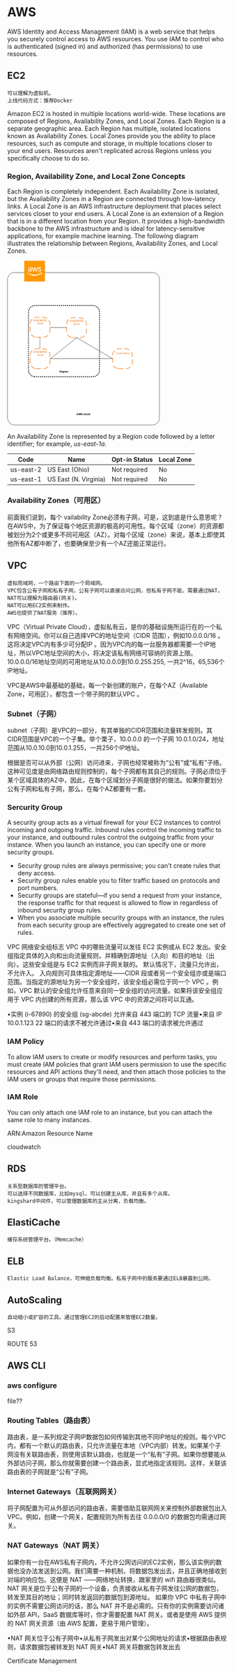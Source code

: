 # AWS

AWS Identity and Access Management (IAM) is a web service that helps you securely control access to AWS resources. You use IAM to control who is authenticated (signed in) and authorized (has permissions) to use resources.



## EC2
    可以理解为虚拟机。
    上线代码方式：推荐Docker

Amazon EC2 is hosted in multiple locations world-wide. These locations are composed of Regions, Availability Zones, and Local Zones. Each Region is a separate geographic area. Each Region has multiple, isolated locations known as Availability Zones. Local Zones provide you the ability to place resources, such as compute and storage, in multiple locations closer to your end users. Resources aren't replicated across Regions unless you specifically choose to do so.

### Region, Availability Zone, and Local Zone Concepts
Each Region is completely independent. Each Availability Zone is isolated, but the Availability Zones in a Region are connected through low-latency links. A Local Zone is an AWS infrastructure deployment that places select services closer to your end users. A Local Zone is an extension of a Region that is in a different location from your Region. It provides a high-bandwidth backbone to the AWS infrastructure and is ideal for latency-sensitive applications, for example machine learning. The following diagram illustrates the relationship between Regions, Availability Zones, and Local Zones.

![Region](./img/aws_regions.png)

An Availability Zone is represented by a Region code followed by a letter identifier; for example, _us-east-1a_.

| Code |   Name  |  Opt-in Status | Local Zone |
| ---- | ------- | -------------- | ---------- |
| us-east-2 | US East (Ohio) | Not required | No |
| us-east-1 | US East (N. Virginia) | Not required | No |

### Availability Zones（可用区）
前面我们说到，每个 vailability Zone必须有子网，可是，这到底是什么意思呢？在AWS中，为了保证每个地区资源的极高的可用性。每个区域（zone）的资源都被划分为2个或更多不同可用区（AZ）。对每个区域（zone）来说，基本上即使其他所有AZ都中断了，也要确保至少有一个AZ还能正常运行。


## VPC
    虚拟局域网，一个路由下面的一个局域网。
    VPC包含公有子网和私有子网，公有子网可以直接访问公网，但私有子网不能，需要通过NAT，NAT可以理解为路由器(网关)。
    NAT可以用EC2实例来制作。
    AWS也提供了NAT服务（推荐）。

VPC（Virtual Private Cloud），虚拟私有云，是你的基础设施所运行在的一个私有网络空间。你可以自己选择VPC的地址空间（CIDR 范围），例如10.0.0.0/16  。这将决定VPC内有多少可分配IP 。因为VPC内的每一台服务器都需要一个IP地址，所以VPC地址空间的大小，将决定该私有网络可容纳的资源上限。 10.0.0.0/16地址空间的可用地址从10.0.0.0到10.0.255.255, 一共2^16，65,536个IP地址。

VPC是AWS中最基础的基础，每一个新创建的账户，在每个AZ（Available Zone，可用区），都包含一个带子网的默认VPC 。

### Subnet（子网）
subnet（子网）是VPC的一部分，有其单独的CIDR范围和流量转发规则。其CIDR范围是VPC的一个子集。举个栗子，10.0.0.0 的一个子网 10.0.1.0/24，地址范围从10.0.10.0到10.0.1.255，一共256个IP地址。

根据是否可以从外部（公网）访问进来，子网也经常被称为“公有”或“私有”子络。这种可见度是由网络路由规则控制的，每个子网都有其自己的规则。子网必须位于某个区域具体的AZ中，因此，在每个区域划分子网是很好的做法。如果你要划分公有子网和私有子网，那么，在每个AZ都要有一套。

### Sercurity Group
A security group acts as a virtual firewall for your EC2 instances to control incoming and outgoing traffic. Inbound rules control the incoming traffic to your instance, and outbound rules control the outgoing traffic from your instance. When you launch an instance, you can specify one or more security groups.

- Security group rules are always permissive; you can't create rules that deny access.
- Security group rules enable you to filter traffic based on protocols and port numbers.
- Security groups are stateful—if you send a request from your instance, the response traffic for that request is allowed to flow in regardless of inbound security group rules.
- When you associate multiple security groups with an instance, the rules from each security group are effectively aggregated to create one set of rules.

VPC 网络安全组标志 VPC 中的哪些流量可以发往 EC2 实例或从 EC2 发出。安全组指定具体的入向和出向流量规则，并精确到源地址（入向）和目的地址（出向）。这些安全组是与 EC2 实例而非子网关联的。
默认情况下，流量只允许出，不允许入。
入向规则可具体指定源地址——CIDR 段或者另一个安全组亦或是端口范围。当指定的源地址为另一个安全组时，该安全组必需位于同一个 VPC 。例如，VPC 默认的安全组允许任意来自同一安全组的访问流量。如果将该安全组应用于 VPC 内创建的所有资源，那么该 VPC 中的资源之间将可以互通。


•实例 (i-67890) 的安全组 (sg-abcde) 允许来自 443 端口的 TCP 流量•来自 IP 10.0.1.123 22 端口的请求不被允许通过•来自 443 端口的请求被允许通过



### IAM Policy
To allow IAM users to create or modify resources and perform tasks, you must create IAM policies that grant IAM users permission to use the specific resources and API actions they'll need, and then attach those policies to the IAM users or groups that require those permissions.

### IAM Role
You can only attach one IAM role to an instance, but you can attach the same role to many instances.


ARN:Amazon Resource Name

cloudwatch



## RDS
    关系型数据库的管理平台。
    可以选择不同数据库，比如mysql。可以创建主从库，并且有多个从库。
    kingshard中间件，可以管理数据库的主从分离，负载均衡。

## ElastiCache
    缓存系统管理平台。（Memcache）

## ELB
    Elastic Load Balance，可伸缩负载均衡。私有子网中的服务要通过ELB暴露到公网。

## AutoScaling
    自动缩小或扩容的工具。通过管理EC2的启动配置来管理EC2数量。

S3

ROUTE 53

## AWS CLI

### aws configure

file??


### Routing Tables（路由表）
路由表，是一系列规定子网IP数据包如何传输到其他不同IP地址的规则。每个VPC内，都有一个默认的路由表，只允许流量在本地（VPC内部）转发。如果某个子网没有关联路由表，则使用该默认路由，也就是一个“私有”子网。如果你想要能从外部访问子网，那么你就需要创建一个路由表，显式地指定该规则。这样，关联该路由表的子网就是“公有”子网。

### Internet Gateways（互联网网关）
将子网配置为可从外部访问的路由表，需要借助互联网网关来控制外部数据包出入VPC。例如，创建一个网关，配置规则为所有去往 0.0.0.0/0 的数据包均需通过网关。

### NAT Gateways（NAT 网关）
如果你有一台在AWS私有子网内，不允许公网访问的EC2实例，那么该实例的数据也没办法发送到公网。我们需要一种机制，将数据包发出去，并且正确地接收到对端的响应包。这便是 NAT ——网络地址转换，跟家里的 wifi 路由器很类似。
NAT 网关是位于公有子网的一个设备，负责接收从私有子网发往公网的数据包，转发至其目的地址；同时转发返回的数据包到源地址。
如果你 VPC 中私有子网中的实例不需要公网访问的话，那么 NAT 并不是必需的。只有你的实例需要访问诸如外部 API，SaaS 数据库等时，你才需要配置 NAT 网关。或者是使用 AWS 提供的 NAT 网关资源（由 AWS 配置，更易于用户管理）。


•NAT 网关位于公有子网中•从私有子网发出对某个公网地址的请求•根据路由表规则，请求数据包被转发到 NAT 网关•NAT 网关将数据包转发出去




Certificate Management